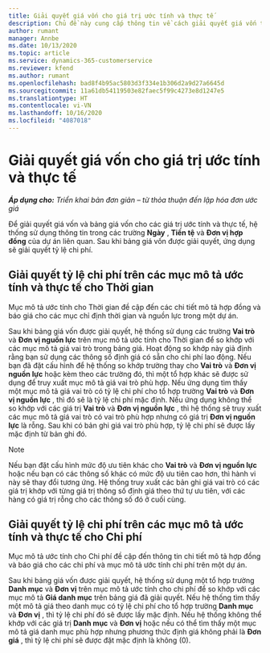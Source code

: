 ```yaml
---
title: Giải quyết giá vốn cho giá trị ước tính và thực tế
description: Chủ đề này cung cấp thông tin về cách giải quyết giá vốn trên các giá trị ước tính và thực tế.
author: rumant
manager: Annbe
ms.date: 10/13/2020
ms.topic: article
ms.service: dynamics-365-customerservice
ms.reviewer: kfend
ms.author: rumant
ms.openlocfilehash: bad8f4b95ac5803d3f334e1b306d2a9d27a6645d
ms.sourcegitcommit: 11a61db54119503e82faec5f99c4273e8d1247e5
ms.translationtype: HT
ms.contentlocale: vi-VN
ms.lasthandoff: 10/16/2020
ms.locfileid: "4087018"
---
```

# <a name="resolving-cost-prices-on-estimates-and-actuals"></a>Giải quyết giá vốn cho giá trị ước tính và thực tế

_**Áp dụng cho:** Triển khai bản đơn giản – từ thỏa thuận đến lập hóa đơn ước giá_

Để giải quyết giá vốn và bảng giá vốn cho các giá trị ước tính và thực tế, hệ thống sử dụng thông tin trong các trường **Ngày** , **Tiền tệ** và **Đơn vị hợp đồng** của dự án liên quan. Sau khi bảng giá vốn được giải quyết, ứng dụng sẽ giải quyết tỷ lệ chi phí.

## <a name="resolving-cost-rates-on-actual-and-estimate-lines-for-time"></a>Giải quyết tỷ lệ chi phí trên các mục mô tả ước tính và thực tế cho Thời gian

Mục mô tả ước tính cho Thời gian đề cập đến các chi tiết mô tả hợp đồng và báo giá cho các mục chỉ định thời gian và nguồn lực trong một dự án.

Sau khi bảng giá vốn được giải quyết, hệ thống sử dụng các trường **Vai trò** và **Đơn vị nguồn lực** trên mục mô tả ước tính cho Thời gian để so khớp với các mục mô tả giá vai trò trong bảng giá. Hoạt động so khớp này giả định rằng bạn sử dụng các thông số định giá có sẵn cho chi phí lao động. Nếu bạn đã đặt cấu hình để hệ thống so khớp trường thay cho **Vai trò** và **Đơn vị nguồn lực** hoặc kèm theo các trường đó, thì một tổ hợp khác sẽ được sử dụng để truy xuất mục mô tả giá vai trò phù hợp. Nếu ứng dụng tìm thấy một mục mô tả giá vai trò có tỷ lệ chi phí cho tổ hợp trường **Vai trò** và **Đơn vị nguồn lực** , thì đó sẽ là tỷ lệ chi phí mặc định. Nếu ứng dụng không thể so khớp với các giá trị **Vai trò** và **Đơn vị nguồn lực** , thì hệ thống sẽ truy xuất các mục mô tả giá vai trò có vai trò phù hợp nhưng có giá trị **Đơn vị nguồn lực** là rỗng. Sau khi có bản ghi giá vai trò phù hợp, tỷ lệ chi phí sẽ được lấy mặc định từ bản ghi đó. 

> [!NOTE]
> Nếu bạn đặt cấu hình mức độ ưu tiên khác cho **Vai trò** và **Đơn vị nguồn lực** hoặc nếu bạn có các thông số khác có mức độ ưu tiên cao hơn, thì hành vi này sẽ thay đổi tương ứng. Hệ thống truy xuất các bản ghi giá vai trò có các giá trị khớp với từng giá trị thông số định giá theo thứ tự ưu tiên, với các hàng có giá trị rỗng cho các thông số đó ở cuối cùng.

## <a name="resolving-cost-rates-on-actual-and-estimate-lines-for-expense"></a>Giải quyết tỷ lệ chi phí trên các mục mô tả ước tính và thực tế cho Chi phí

Mục mô tả ước tính cho Chi phí đề cập đến thông tin chi tiết mô tả hợp đồng và báo giá cho các chi phí và mục mô tả ước tính chi phí trên một dự án.

Sau khi bảng giá vốn được giải quyết, hệ thống sử dụng một tổ hợp trường **Danh mục** và **Đơn vị** trên mục mô tả ước tính cho chi phí để so khớp với các mục mô tả **Giá danh mục** trên bảng giá đã giải quyết. Nếu hệ thống tìm thấy một mô tả giá theo danh mục có tỷ lệ chi phí cho tổ hợp trường **Danh mục** và **Đơn vị** , thì tỷ lệ chi phí đó sẽ được lấy mặc định. Nếu hệ thống không thể khớp với các giá trị **Danh mục** và **Đơn vị** hoặc nếu có thể tìm thấy một mục mô tả giá danh mục phù hợp nhưng phương thức định giá không phải là **Đơn giá** , thì tỷ lệ chi phí sẽ được đặt mặc định là không (0).
